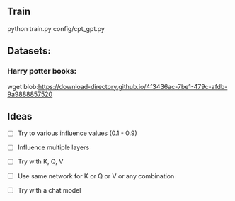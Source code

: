 ## Train

python train.py config/cpt_gpt.py

## Datasets:

### Harry potter books:

wget blob:https://download-directory.github.io/4f3436ac-7be1-479c-afdb-9a9888857520


## Ideas

- [ ] Try to various influence values (0.1 - 0.9)
- [ ] Influence multiple layers
- [ ] Try with K, Q, V
- [ ] Use same network for K or Q or V or any combination
- [ ] Try with a chat model

